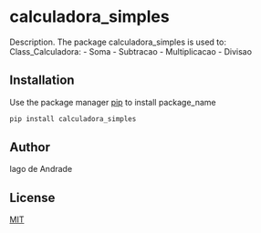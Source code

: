 # calculadora_simples

Description. 
The package calculadora_simples is used to:
	Class_Calculadora:
		- Soma
		- Subtracao
		- Multiplicacao
		- Divisao

## Installation

Use the package manager [pip](https://pip.pypa.io/en/stable/) to install package_name

```bash
pip install calculadora_simples
```


## Author
Iago de Andrade

## License
[MIT](https://choosealicense.com/licenses/mit/)